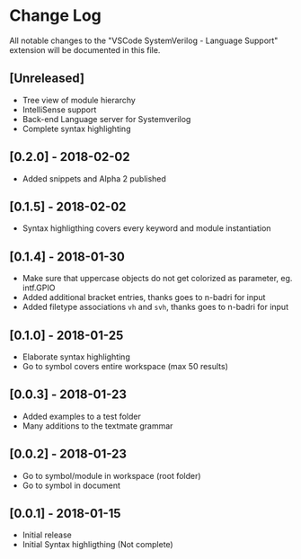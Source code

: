 # Change Log
All notable changes to the "VSCode SystemVerilog - Language Support" extension will be documented in this file.


## [Unreleased]
- Tree view of module hierarchy
- IntelliSense support
- Back-end Language server for Systemverilog
- Complete syntax highlighting

## [0.2.0] - 2018-02-02
- Added snippets and Alpha 2 published

## [0.1.5] - 2018-02-02
- Syntax highligthing covers every keyword and module instantiation

## [0.1.4] - 2018-01-30
- Make sure that uppercase objects do not get colorized as parameter, eg. intf.GPIO
- Added additional bracket entries, thanks goes to n-badri for input
- Added filetype associations `vh` and `svh`, thanks goes to n-badri for input

## [0.1.0] - 2018-01-25
- Elaborate syntax highlighting
- Go to symbol covers entire workspace (max 50 results)

## [0.0.3] - 2018-01-23
- Added examples to a test folder
- Many additions to the textmate grammar

## [0.0.2] - 2018-01-23
- Go to symbol/module in workspace (root folder)
- Go to symbol in document

## [0.0.1] - 2018-01-15
- Initial release
- Initial Syntax highligthing (Not complete)
